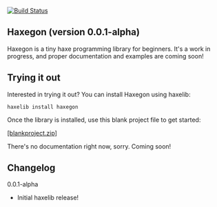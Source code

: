 [![Build Status](https://travis-ci.org/TerryCavanagh/haxegon.svg?branch=master)](https://travis-ci.org/TerryCavanagh/haxegon)

## Haxegon (version 0.0.1-alpha)

Haxegon is a tiny haxe programming library for beginners. It's a work in progress, and proper documentation and examples are coming soon!

## Trying it out

Interested in trying it out? You can install Haxegon using haxelib:

    haxelib install haxegon
    
Once the library is installed, use this blank project file to get started:

<a href="https://github.com/TerryCavanagh/haxegon/blob/master/blankproject.zip">[blankproject.zip]</a>

There's no documentation right now, sorry. Coming soon!

## Changelog

 0.0.1-alpha
   * Initial haxelib release!
